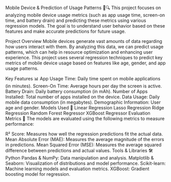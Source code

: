 


Mobile Device & Prediction of Usage Patterns 📱🔍
This project focuses on analyzing mobile device usage metrics (such as app usage time, screen-on time, and battery drain) and predicting these metrics using various regression models. The goal is to understand user behavior based on these features and make accurate predictions for future usage.

Project Overview
Mobile devices generate vast amounts of data regarding how users interact with them. By analyzing this data, we can predict usage patterns, which can help in resource optimization and enhancing user experience. This project uses several regression techniques to predict key metrics of mobile device usage based on features like age, gender, and app usage patterns.

Key Features 📊
App Usage Time: Daily time spent on mobile applications (in minutes).
Screen-On Time: Average hours per day the screen is active.
Battery Drain: Daily battery consumption (in mAh).
Number of Apps Installed: Total number of apps installed on the device.
Data Usage: Daily mobile data consumption (in megabytes).
Demographic Information: User age and gender.
Models Used 🧠
Linear Regression
Lasso Regression
Ridge Regression
Random Forest Regressor
XGBoost Regressor
Evaluation Metrics 📏
The models are evaluated using the following metrics to measure performance:

R² Score: Measures how well the regression predictions fit the actual data.
Mean Absolute Error (MAE): Measures the average magnitude of the errors in predictions.
Mean Squared Error (MSE): Measures the average squared difference between predictions and actual values.
Tools & Libraries 🛠️
Python
Pandas & NumPy: Data manipulation and analysis.
Matplotlib & Seaborn: Visualization of distributions and model performance.
Scikit-learn: Machine learning models and evaluation metrics.
XGBoost: Gradient boosting model for regression.
